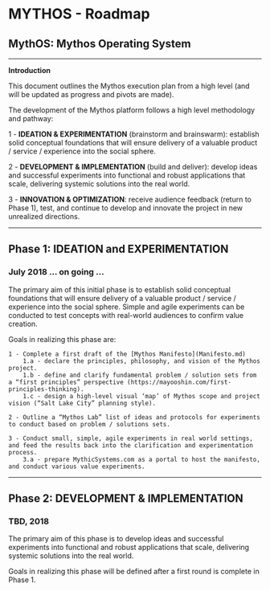 # MYTHOS - Roadmap
## MythOS: Mythos Operating System
_______________________________________________________________________________________

**Introduction**

This document outlines the Mythos execution plan from a high level (and will be updated as progress and pivots are made).

The development of the Mythos platform follows a high level methodology and pathway:

1 - **IDEATION & EXPERIMENTATION** (brainstorm and brainswarm): establish solid conceptual foundations that will ensure delivery of a valuable product / service / experience into the social sphere.

2 - **DEVELOPMENT & IMPLEMENTATION** (build and deliver): develop ideas and successful experiments into functional and robust applications that scale, delivering systemic solutions into the real world.

3 - **INNOVATION & OPTIMIZATION**: receive audience feedback (return to Phase 1), test, and continue to develop and innovate the project in new unrealized directions.

_______________________________________________________________________________________

## Phase 1: IDEATION and EXPERIMENTATION
### July 2018 … on going ...

The primary aim of this initial phase is to establish solid conceptual foundations that will ensure delivery of a valuable product / service / experience into the social sphere.  Simple and agile experiments can be conducted to test concepts with real-world audiences to confirm value creation.   

Goals in realizing this phase are:

	1 - Complete a first draft of the [Mythos Manifesto](Manifesto.md)
		1.a - declare the principles, philosophy, and vision of the Mythos project. 
		1.b - define and clarify fundamental problem / solution sets from a “first principles” perspective (https://mayooshin.com/first-principles-thinking).
		1.c - design a high-level visual ‘map’ of Mythos scope and project vision (“Salt Lake City” planning style).

	2 - Outline a “Mythos Lab” list of ideas and protocols for experiments to conduct based on problem / solutions sets.

	3 - Conduct small, simple, agile experiments in real world settings, and feed the results back into the clarification and experimentation process.
		3.a - prepare MythicSystems.com as a portal to host the manifesto, and conduct various value experiments.  

_______________________________________________________________________________________

## Phase 2: DEVELOPMENT & IMPLEMENTATION
### TBD, 2018 

The primary aim of this phase is to develop ideas and successful experiments into functional and robust applications that scale, delivering systemic solutions into the real world.

Goals in realizing this phase will be defined after a first round is complete in Phase 1.
